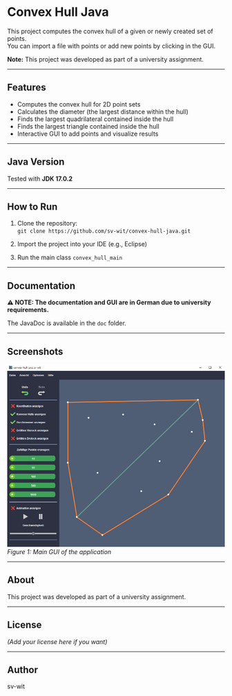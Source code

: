 # Convex Hull Java

This project computes the convex hull of a given or newly created set of points.  
You can import a file with points or add new points by clicking in the GUI.  

**Note:** This project was developed as part of a university assignment.

---

## Features

- Computes the convex hull for 2D point sets
- Calculates the diameter (the largest distance within the hull)
- Finds the largest quadrilateral contained inside the hull
- Finds the largest triangle contained inside the hull
- Interactive GUI to add points and visualize results

---

## Java Version

Tested with **JDK 17.0.2**

---

## How to Run

1. Clone the repository:  
   `git clone https://github.com/sv-wit/convex-hull-java.git`

2. Import the project into your IDE (e.g., Eclipse)

3. Run the main class `convex_hull_main`

---

## Documentation

**⚠️ NOTE: The documentation and GUI are in German due to university requirements.**

The JavaDoc is available in the `doc` folder.

---

## Screenshots

![Main GUI](Screenshots/screenshot.png)  
*Figure 1: Main GUI of the application*

---

## About

This project was developed as part of a university assignment.

---

## License

*(Add your license here if you want)*

---

## Author

sv-wit
